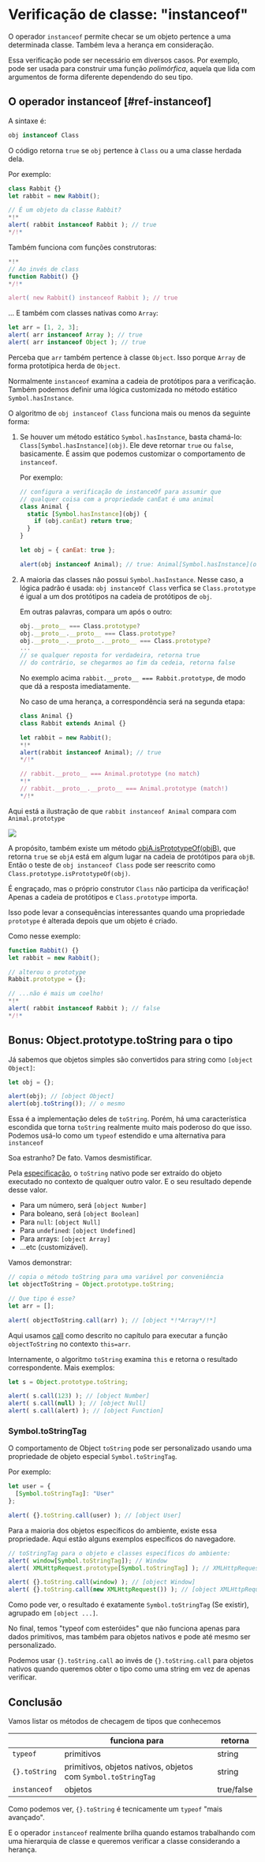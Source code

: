 # Verificação de classe: "instanceof"

O operador `instanceof` permite checar se um objeto pertence a uma determinada classe. Também leva a herança em consideração.

Essa verificação pode ser necessário em diversos casos. Por exemplo, pode ser usada para construir uma função *polimórfica*, aquela que lida com argumentos de forma diferente dependendo do seu tipo.

## O operador instanceof [#ref-instanceof]

A sintaxe é:
```js
obj instanceof Class
```

O código retorna `true` se `obj` pertence à `Class` ou a uma classe herdada dela.

Por exemplo:

```js run
class Rabbit {}
let rabbit = new Rabbit();

// É um objeto da classe Rabbit?
*!*
alert( rabbit instanceof Rabbit ); // true
*/!*
```

Também funciona com funções construtoras:

```js run
*!*
// Ao invés de class
function Rabbit() {}
*/!*

alert( new Rabbit() instanceof Rabbit ); // true
```

... E também com classes nativas como `Array`:

```js run
let arr = [1, 2, 3];
alert( arr instanceof Array ); // true
alert( arr instanceof Object ); // true
```

Perceba que `arr` também pertence à classe `Object`. Isso porque `Array` de forma prototípica herda de `Object`.

Normalmente `instanceof` examina a cadeia de protótipos para a verificação. Também podemos definir uma lógica customizada no método estático `Symbol.hasInstance`. 

O algoritmo de `obj instanceof Class` funciona mais ou menos da seguinte forma:

1. Se houver um método estático `Symbol.hasInstance`, basta chamá-lo: `Class[Symbol.hasInstance](obj)`. Ele deve retornar `true` ou `false`, basicamente. É assim que podemos customizar o comportamento de `instanceof`.

    Por exemplo:

    ```js run
    // configura a verificação de instanceOf para assumir que
    // qualquer coisa com a propriedade canEat é uma animal
    class Animal {
      static [Symbol.hasInstance](obj) {
        if (obj.canEat) return true;
      }
    }

    let obj = { canEat: true };

    alert(obj instanceof Animal); // true: Animal[Symbol.hasInstance](obj) is called
    ```

2. A maioria das classes não possui `Symbol.hasInstance`. Nesse caso, a lógica padrão é usada: `obj instanceOf Class` verfica se  `Class.prototype` é igual a um dos protótipos na cadeia de protótipos de `obj`.

    Em outras palavras, compara um após o outro:
    ```js
    obj.__proto__ === Class.prototype?
    obj.__proto__.__proto__ === Class.prototype?
    obj.__proto__.__proto__.__proto__ === Class.prototype?
    ...
    // se qualquer reposta for verdadeira, retorna true
    // do contrário, se chegarmos ao fim da cedeia, retorna false
    ```

    No exemplo acima `rabbit.__proto__ === Rabbit.prototype`, de modo que dá a resposta imediatamente.

    No caso de uma herança, a correspondência será na segunda etapa: 

    ```js run
    class Animal {}
    class Rabbit extends Animal {}

    let rabbit = new Rabbit();
    *!*
    alert(rabbit instanceof Animal); // true
    */!*

    // rabbit.__proto__ === Animal.prototype (no match)
    *!*
    // rabbit.__proto__.__proto__ === Animal.prototype (match!)
    */!*
    ```

Aqui está a ilustração de que `rabbit instanceof Animal` compara com `Animal.prototype`

![](instanceof.svg)

A propósito, também existe um método [objA.isPrototypeOf(objB)](mdn:js/object/isPrototypeOf), que retorna `true` se `objA` está em algum lugar na cadeia de protótipos para `objB`. Então o teste de `obj instanceof Class` pode ser reescrito como `Class.prototype.isPrototypeOf(obj)`.

É engraçado, mas o próprio construtor `Class` não participa da verificação! Apenas a cadeia de protótipos e `Class.prototype` importa.  

Isso pode levar a consequências interessantes quando uma propriedade `prototype` é alterada depois que um objeto é criado. 

Como nesse exemplo:

```js run
function Rabbit() {}
let rabbit = new Rabbit();

// alterou o prototype
Rabbit.prototype = {};

// ...não é mais um coelho!
*!*
alert( rabbit instanceof Rabbit ); // false
*/!*
```

## Bonus: Object.prototype.toString para o tipo

Já sabemos que objetos simples são convertidos para string como `[object Object]`:

```js run
let obj = {};

alert(obj); // [object Object]
alert(obj.toString()); // o mesmo
```

Essa é a implementação deles de `toString`. Porém, há uma característica escondida que torna `toString` realmente muito mais poderoso do que isso. Podemos usá-lo como um `typeof` estendido e uma alternativa para `instanceof`

Soa estranho? De fato. Vamos desmistificar.

Pela [especificação](https://tc39.github.io/ecma262/#sec-object.prototype.tostring), o `toString` nativo pode ser extraído do objeto executado no contexto de qualquer outro valor. E o seu resultado depende desse valor.

- Para um número, será `[object Number]`
- Para boleano, será `[object Boolean]`
- Para `null`: `[object Null]`
- Para `undefined`: `[object Undefined]`
- Para arrays: `[object Array]`
- ...etc (customizável).

Vamos demonstrar:

```js run
// copia o método toString para uma variável por conveniência
let objectToString = Object.prototype.toString;

// Que tipo é esse?
let arr = [];

alert( objectToString.call(arr) ); // [object *!*Array*/!*]
```

Aqui usamos [call](mdn:js/function/call) como descrito no capítulo [](info:call-apply-decorators) para executar a função `objectToString` no contexto `this=arr`.

Internamente, o algoritmo `toString` examina `this` e retorna o resultado correspondente. Mais exemplos:

```js run
let s = Object.prototype.toString;

alert( s.call(123) ); // [object Number]
alert( s.call(null) ); // [object Null]
alert( s.call(alert) ); // [object Function]
```

### Symbol.toStringTag

O comportamento de Object `toString` pode ser personalizado usando uma propriedade de objeto especial `Symbol.toStringTag`.

Por exemplo:

```js run
let user = {
  [Symbol.toStringTag]: "User"
};

alert( {}.toString.call(user) ); // [object User]
```

Para a maioria dos objetos específicos do ambiente, existe essa propriedade. Aqui estão alguns exemplos específicos do navegadore.

```js run
// toStringTag para o objeto e classes específicos do ambiente:
alert( window[Symbol.toStringTag]); // Window
alert( XMLHttpRequest.prototype[Symbol.toStringTag] ); // XMLHttpRequest

alert( {}.toString.call(window) ); // [object Window]
alert( {}.toString.call(new XMLHttpRequest()) ); // [object XMLHttpRequest]
```

Como pode ver, o resultado é exatamente `Symbol.toStringTag` (Se existir), agrupado em `[object ...]`.

No final, temos "typeof com esteróides" que não funciona apenas para dados primitivos, mas também para objetos nativos e pode até mesmo ser personalizado.

Podemos usar `{}.toString.call` ao invés de `{}.toString.call` para objetos nativos quando queremos obter o tipo como uma string em vez de apenas verificar.

## Conclusão

Vamos listar os métodos de checagem de tipos que conhecemos

|               | funciona para   |  retorna      |
|---------------|-----------------|---------------|
| `typeof`      | primitivos      |  string       |
| `{}.toString` | primitivos, objetos nativos, objetos com `Symbol.toStringTag`   |       string |
| `instanceof`  | objetos         |  true/false   |

Como podemos ver, `{}.toString` é tecnicamente um `typeof` "mais avançado".

E o operador `instanceof` realmente brilha quando estamos trabalhando com uma hierarquia de classe e queremos verificar a classe considerando a herança.
